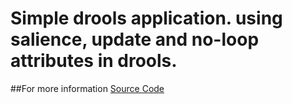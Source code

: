 # Simple drools application. using salience, update and no-loop attributes in drools.

##For more information
[Source Code](http://javainuse.com/drools/drools_attributes)